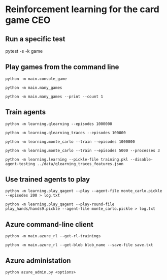 # Reinforcement learning for the card game CEO

## Run a specific test
pytest -s -k game

## Play games from the command line
`python -m main.console_game`

`python -m main.many_games`

`python -m main.many_games --print --count 1`

## Train agents

`python -m learning.qlearning --episodes 1000000`

`python -m learning.qlearning_traces --episodes 100000`

`python -m learning.monte_carlo --train --episodes 1000000`

`python -m learning.monte_carlo --train --episodes 5000 --processes 3`

`python -m learning.learning --pickle-file training.pkl --disable-agent-testing ../data/qlearning_traces_features.json`

## Use trained agents to play

`python -m learning.play_qagent --play --agent-file monte_carlo.pickle --episodes 200 > log.txt`

`python -m learning.play_qagent --play-round-file play_hands/hands9.pickle --agent-file monte_carlo.pickle > log.txt`

## Azure command-line client

`python -m main.azure_rl --get-rl-trainings`

`python -m main.azure_rl --get-blob blob_name --save-file save.txt`

## Azure administation

`python azure_admin.py <options>`

